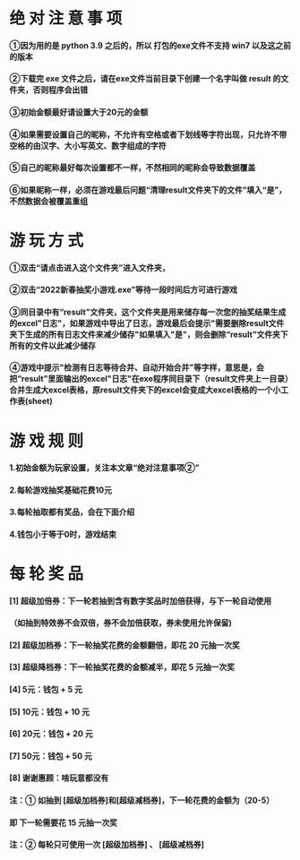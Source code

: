 
# 绝 对 注 意 事 项 

 #### ①因为用的是 python 3.9 之后的，所以 打包的exe文件不支持 win7 以及这之前的版本
 
 #### ②下载完 exe 文件之后，请在exe文件当前目录下创建一个名字叫做 result 的文件夹，否则程序会出错

 #### ③初始金额最好请设置大于20元的金额

 #### ④如果需要设置自己的昵称，不允许有空格或者下划线等字符出现，只允许不带空格的由汉字、大小写英文、数字组成的字符

 #### ⑤自己的昵称最好每次设置都不一样，不然相同的昵称会导致数据覆盖

 #### ⑥如果昵称一样，必须在游戏最后问题“清理result文件夹下的文件”填入“是”，不然数据会被覆盖重组


#  游  玩  方  式   

 #### ①双击“请点击进入这个文件夹”进入文件夹，

 #### ②双击“2022新春抽奖小游戏.exe”等待一段时间后方可进行游戏

 #### ③同目录中有“result”文件夹，这个文件夹是用来储存每一次您的抽奖结果生成的excel"日志"，如果游戏中导出了日志，游戏最后会提示"需要删除result文件夹下生成的所有日志文件来减少储存"如果填入"是"，则会删除“result”文件夹下所有的文件以此减少储存

 #### ④游戏中提示"检测有日志等待合并、自动开始合并"等字样，意思是，会把“result”里面输出的excel"日志"在exe程序同目录下（result文件夹上一目录）合并生成大excel表格，原result文件夹下的excel会变成大excel表格的一个小工作表(sheet)

 # 游 戏 规 则

#### 1.初始金额为玩家设置，关注本文章“绝对注意事项②”
#### 2.每轮游戏抽奖基础花费10元
#### 3.每轮抽取都有奖品，会在下面介绍
#### 4.钱包小于等于0时，游戏结束

 # 每 轮 奖 品

 #### [1] 超级加倍券：下一轮若抽到含有数字奖品时加倍获得，与下一轮自动使用
 ####            （如抽到特效券不会双倍，券不会加倍获取，券未使用允许保留)
 #### [2] 超级加档券：下一轮抽奖花费的金额翻倍，即花 20 元抽一次奖
 #### [3] 超级降档券：下一轮抽奖花费的金额减半，即花  5 元抽一次奖
 #### [4] 5元：钱包 + 5 元
 #### [5] 10元：钱包 + 10 元
 #### [6] 20元：钱包 + 20 元
 #### [7] 50元：钱包 + 50 元
 #### [8] 谢谢惠顾：啥玩意都没有
 ####  注：① 如抽到 [超级加档券]和[超级减档券]，下一轮花费的金额为（20-5）
 ####       即 下一轮需要花 15 元抽一次奖
 ####  注：② 每轮只可使用一次 [超级加档券] 、 [超级减档券]
